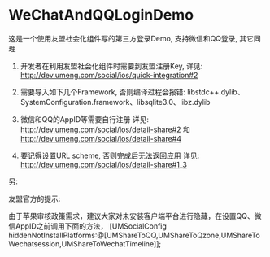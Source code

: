 # WeChatAndQQLoginDemo
这是一个使用友盟社会化组件写的第三方登录Demo, 支持微信和QQ登录, 其它同理

1. 开发者在利用友盟社会化组件时需要到友盟注册Key, 详见: http://dev.umeng.com/social/ios/quick-integration#2

2. 需要导入如下几个Framework, 否则编译过程会报错:
libstdc++.dylib、SystemConfiguration.framework、libsqlite3.0、libz.dylib

3. 微信和QQ的AppID等需要自行注册
详见: http://dev.umeng.com/social/ios/detail-share#2 和 http://dev.umeng.com/social/ios/detail-share#4

4. 要记得设置URL scheme, 否则完成后无法返回应用
详见: http://dev.umeng.com/social/ios/detail-share#1_3

另:

友盟官方的提示:

由于苹果审核政策需求，建议大家对未安装客户端平台进行隐藏，在设置QQ、微信AppID之前调用下面的方法， [UMSocialConfig hiddenNotInstallPlatforms:@[UMShareToQQ,UMShareToQzone,UMShareToWechatsession,UMShareToWechatTimeline]];

